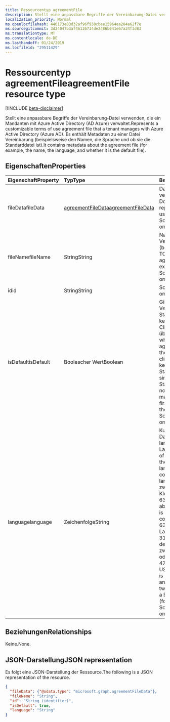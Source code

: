 ```yaml
---
title: Ressourcentyp agreementFile
description: Stellt eine anpassbare Begriffe der Vereinbarung-Datei verwenden, die ein Mandanten mit Azure Active Directory (AD Azure) verwaltet. Es enthält Metadaten zu einer Datei Vereinbarung (beispielsweise den Namen, die Sprache und ob sie die Standarddatei ist).
localization_priority: Normal
ms.openlocfilehash: 446173e83d32af96f938cbee15964ea204a62f7e
ms.sourcegitcommit: 3d24047b3af46136734de2486b041e67a34f3d83
ms.translationtype: MT
ms.contentlocale: de-DE
ms.lasthandoff: 01/24/2019
ms.locfileid: "29511429"
---
```

# <a name="agreementfile-resource-type"></a><span data-ttu-id="84c80-104">Ressourcentyp agreementFile</span><span class="sxs-lookup"><span data-stu-id="84c80-104">agreementFile resource type</span></span>

[!INCLUDE [beta-disclaimer](../../includes/beta-disclaimer.md)]

<span data-ttu-id="84c80-105">Stellt eine anpassbare Begriffe der Vereinbarung-Datei verwenden, die ein Mandanten mit Azure Active Directory (AD Azure) verwaltet.</span><span class="sxs-lookup"><span data-stu-id="84c80-105">Represents a customizable terms of use agreement file that a tenant manages with Azure Active Directory (Azure AD).</span></span> <span data-ttu-id="84c80-106">Es enthält Metadaten zu einer Datei Vereinbarung (beispielsweise den Namen, die Sprache und ob sie die Standarddatei ist).</span><span class="sxs-lookup"><span data-stu-id="84c80-106">It contains metadata about the agreement file (for example, the name, the language, and whether it is the default file).</span></span>

<!--
## Methods

| Method       | Return Type | Description |
|:-------------|:------------|:------------|
| [Get agreementFile](../api/agreementfile-get.md) | [agreementFile](agreementfile.md) | Read properties and relationships of an **agreementFile** object. |
| [Update](../api/agreementfile-update.md) | [agreementFile](agreementfile.md) | Update an **agreementFile** object. |
| [Delete](../api/agreementfile-delete.md) | None | Delete an **agreementFile** object. |
-->

## <a name="properties"></a><span data-ttu-id="84c80-107">Eigenschaften</span><span class="sxs-lookup"><span data-stu-id="84c80-107">Properties</span></span>
| <span data-ttu-id="84c80-108">Eigenschaft</span><span class="sxs-lookup"><span data-stu-id="84c80-108">Property</span></span>     | <span data-ttu-id="84c80-109">Typ</span><span class="sxs-lookup"><span data-stu-id="84c80-109">Type</span></span>        | <span data-ttu-id="84c80-110">Beschreibung</span><span class="sxs-lookup"><span data-stu-id="84c80-110">Description</span></span> |
|:-------------|:------------|:------------|
|<span data-ttu-id="84c80-111">fileData</span><span class="sxs-lookup"><span data-stu-id="84c80-111">fileData</span></span>|[<span data-ttu-id="84c80-112">agreementFileData</span><span class="sxs-lookup"><span data-stu-id="84c80-112">agreementFileData</span></span>](agreementfiledata.md)|<span data-ttu-id="84c80-113">Daten, die die Begriffe verwenden PDF-Dokument darstellt.</span><span class="sxs-lookup"><span data-stu-id="84c80-113">Data representing the terms of use PDF document.</span></span> <span data-ttu-id="84c80-114">Schreibgeschützt.</span><span class="sxs-lookup"><span data-stu-id="84c80-114">Read-only.</span></span>|
|<span data-ttu-id="84c80-115">fileName</span><span class="sxs-lookup"><span data-stu-id="84c80-115">fileName</span></span>|<span data-ttu-id="84c80-116">String</span><span class="sxs-lookup"><span data-stu-id="84c80-116">String</span></span>|<span data-ttu-id="84c80-117">Name der Datei Vereinbarung (beispielsweise TOU.pdf).</span><span class="sxs-lookup"><span data-stu-id="84c80-117">Name of the agreement file (for example, TOU.pdf).</span></span> <span data-ttu-id="84c80-118">Schreibgeschützt.</span><span class="sxs-lookup"><span data-stu-id="84c80-118">Read-only.</span></span>|
|<span data-ttu-id="84c80-119">id</span><span class="sxs-lookup"><span data-stu-id="84c80-119">id</span></span>|<span data-ttu-id="84c80-120">String</span><span class="sxs-lookup"><span data-stu-id="84c80-120">String</span></span>|<span data-ttu-id="84c80-121">Schreibgeschützt.</span><span class="sxs-lookup"><span data-stu-id="84c80-121">Read-only.</span></span>|
|<span data-ttu-id="84c80-122">isDefault</span><span class="sxs-lookup"><span data-stu-id="84c80-122">isDefault</span></span>|<span data-ttu-id="84c80-123">Boolescher Wert</span><span class="sxs-lookup"><span data-stu-id="84c80-123">Boolean</span></span>|<span data-ttu-id="84c80-124">Gibt an, ob dies Vereinbarung Standarddatei ist, wenn keiner der Kulturen die Client-Vorgabe übereinstimmt.</span><span class="sxs-lookup"><span data-stu-id="84c80-124">Indicates whether this is the default agreement file if none of the cultures matches the client preference.</span></span> <span data-ttu-id="84c80-125">Wenn keine der Dateien als Standard gekennzeichnet sind, wird der ersten als Standard behandelt.</span><span class="sxs-lookup"><span data-stu-id="84c80-125">If none of the files are marked as default, the first one will be treated as the default.</span></span> <span data-ttu-id="84c80-126">Schreibgeschützt.</span><span class="sxs-lookup"><span data-stu-id="84c80-126">Read-only.</span></span>|
|<span data-ttu-id="84c80-127">language</span><span class="sxs-lookup"><span data-stu-id="84c80-127">language</span></span>|<span data-ttu-id="84c80-128">Zeichenfolge</span><span class="sxs-lookup"><span data-stu-id="84c80-128">String</span></span>|<span data-ttu-id="84c80-129">Kultur der Vereinbarung Datei im Format languagecode2-Land/regioncode2.</span><span class="sxs-lookup"><span data-stu-id="84c80-129">Culture of the agreement file in the format languagecode2-country/regioncode2.</span></span> <span data-ttu-id="84c80-130">languagecode2 ist eine zwei-Code aus Kleinbuchstaben ISO 639-1 abgeleitet.</span><span class="sxs-lookup"><span data-stu-id="84c80-130">languagecode2 is a lowercase two-letter code derived from ISO 639-1.</span></span> <span data-ttu-id="84c80-131">Land/regioncode2 ISO 3166 abgeleitet ist und in der Regel besteht aus zwei Großbuchstaben oder ein Sprachtag BCP 47 (z. B. En-US).</span><span class="sxs-lookup"><span data-stu-id="84c80-131">country/regioncode2 is derived from ISO 3166 and usually consists of two uppercase letters, or a BCP-47 language tag (for example, en-US).</span></span> <span data-ttu-id="84c80-132">Schreibgeschützt.</span><span class="sxs-lookup"><span data-stu-id="84c80-132">Read-only.</span></span>|

## <a name="relationships"></a><span data-ttu-id="84c80-133">Beziehungen</span><span class="sxs-lookup"><span data-stu-id="84c80-133">Relationships</span></span>
<span data-ttu-id="84c80-134">Keine.</span><span class="sxs-lookup"><span data-stu-id="84c80-134">None.</span></span>


## <a name="json-representation"></a><span data-ttu-id="84c80-135">JSON-Darstellung</span><span class="sxs-lookup"><span data-stu-id="84c80-135">JSON representation</span></span>

<span data-ttu-id="84c80-136">Es folgt eine JSON-Darstellung der Ressource.</span><span class="sxs-lookup"><span data-stu-id="84c80-136">The following is a JSON representation of the resource.</span></span>

<!-- {
  "blockType": "resource",
  "optionalProperties": [

  ],
  "@odata.type": "microsoft.graph.agreementFile"
}-->

```json
{
  "fileData": {"@odata.type": "microsoft.graph.agreementFileData"},
  "fileName": "String",
  "id": "String (identifier)",
  "isDefault": true,
  "language": "String"
}

```

<!-- uuid: 8fcb5dbc-d5aa-4681-8e31-b001d5168d79
2015-10-25 14:57:30 UTC -->
<!--
{
  "type": "#page.annotation",
  "description": "agreementFile resource",
  "keywords": "",
  "section": "documentation",
  "tocPath": "",
  "suppressions": [
    "Error: /api-reference/beta/resources/agreementfile.md:\r\n      Exception processing links.\r\n    System.ArgumentException: Link Definition was null. Link text: !INCLUDE [beta-disclaimer](../../includes/beta-disclaimer.md)\r\n      at ApiDoctor.Validation.DocFile.get_LinkDestinations()\r\n      at ApiDoctor.Validation.DocSet.ValidateLinks(Boolean includeWarnings, String[] relativePathForFiles, IssueLogger issues, Boolean requireFilenameCaseMatch, Boolean printOrphanedFiles)"
  ]
}
-->

